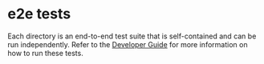 # e2e tests

Each directory is an end-to-end test suite that is self-contained and can be run independently.
Refer to the [Developer Guide](../DEVELOPMENT.md) for more information on how to run these tests.

